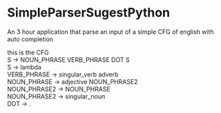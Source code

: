 # SimpleParserSugestPython
An 3 hour application that parse an input of a simple CFG of english with auto completion

this is the CFG  <br>
S -> NOUN_PHRASE VERB_PHRASE DOT S <br>
S -> lambda <br>
VERB_PHRASE -> singular_verb adverb <br>
NOUN_PHRASE -> adjective NOUN_PHRASE2 <br>
NOUN_PHRASE2 -> NOUN_PHRASE <br>
NOUN_PHRASE2 -> singular_noun <br>
DOT -> . <br>
